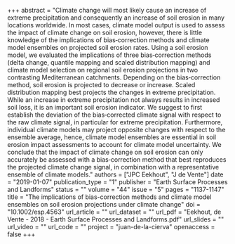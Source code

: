 +++
abstract = "Climate change will most likely cause an increase of extreme precipitation and consequently an increase of soil erosion in many locations worldwide. In most cases, climate model output is used to assess the impact of climate change on soil erosion, however, there is little knowledge of the implications of bias‐correction methods and climate model ensembles on projected soil erosion rates. Using a soil erosion model, we evaluated the implications of three bias‐correction methods (delta change, quantile mapping and scaled distribution mapping) and climate model selection on regional soil erosion projections in two contrasting Mediterranean catchments. Depending on the bias‐correction method, soil erosion is projected to decrease or increase. Scaled distribution mapping best projects the changes in extreme precipitation. While an increase in extreme precipitation not always results in increased soil loss, it is an important soil erosion indicator. We suggest to first establish the deviation of the bias‐corrected climate signal with respect to the raw climate signal, in particular for extreme precipitation. Furthermore, individual climate models may project opposite changes with respect to the ensemble average, hence, climate model ensembles are essential in soil erosion impact assessments to account for climate model uncertainty. We conclude that the impact of climate change on soil erosion can only accurately be assessed with a bias‐correction method that best reproduces the projected climate change signal, in combination with a representative ensemble of climate models."
authors = ["JPC Eekhout", "J de Vente"]
date = "2019-01-07"
publication_type = "1"
publisher = "Earth Surface Processes and Landforms"
status = ""
volume = "44"
issue = "5"
pages = "1137-1147"
title = "The implications of bias-correction methods and climate model ensembles on soil erosion projections under climate change"
doi = "10.1002/esp.4563"
url_article = ""
url_dataset = ""
url_pdf = "Eekhout, de Vente - 2018 - Earth Surface Processes and Landforms.pdf"
url_slides = ""
url_video = ""
url_code = ""
project = "juan-de-la-cierva"
openaccess = false
+++